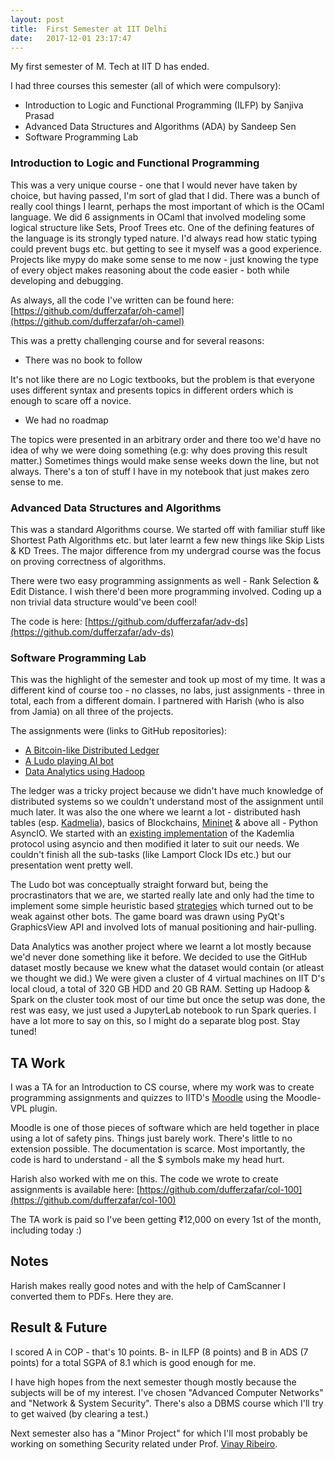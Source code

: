 ```yaml
---
layout: post
title:  First Semester at IIT Delhi
date:   2017-12-01 23:17:47
---
```


My first semester of M. Tech at IIT D has ended.

I had three courses this semester (all of which were compulsory): 

* Introduction to Logic and Functional Programming (ILFP) by Sanjiva Prasad
* Advanced Data Structures and Algorithms (ADA) by Sandeep Sen
* Software Programming Lab

<!-- more -->

### Introduction to Logic and Functional Programming

This was a very unique course - one that I would never have taken by choice, but having passed, I'm sort of glad that I did. There was a bunch of really cool things I learnt, perhaps the most important of which is the OCaml language. We did 6 assignments in OCaml that involved modeling some logical structure like Sets, Proof Trees etc. One of the defining features of the language is its strongly typed nature. I'd always read how static typing could prevent bugs etc. but getting to see it myself was a good experience. Projects like mypy do make some sense to me now - just knowing the type of every object makes reasoning about the code easier - both while developing and debugging. 

As always, all the code I've written can be found here: [https://github.com/dufferzafar/oh-camel](https://github.com/dufferzafar/oh-camel)

This was a pretty challenging course and for several reasons:
    
* There was no book to follow

It's not like there are no Logic textbooks, but the problem is that everyone uses different syntax and presents topics in different orders which is enough to scare off a novice.

* We had no roadmap

The topics were presented in an arbitrary order and there too we'd have no idea of why we were doing something (e.g: why does proving this result matter.) Sometimes things would make sense weeks down the line, but not always. There's a ton of stuff I have in my notebook that just makes zero sense to me.

### Advanced Data Structures and Algorithms

This was a standard Algorithms course. We started off with familiar stuff like Shortest Path Algorithms etc. but later learnt a few new things like Skip Lists & KD Trees. The major difference from my undergrad course was the focus on proving correctness of algorithms.

There were two easy programming assignments as well - Rank Selection & Edit Distance. I wish there'd been more programming involved. Coding up a non trivial data structure would've been cool!

The code is here: [https://github.com/dufferzafar/adv-ds](https://github.com/dufferzafar/adv-ds)

### Software Programming Lab

This was the highlight of the semester and took up most of my time. It was a different kind of course too - no classes, no labs, just assignments - three in total, each from a different domain. I partnered with Harish (who is also from Jamia) on all three of the projects.

The assignments were (links to GitHub repositories):

* [A Bitcoin-like Distributed Ledger](https://github.com/dufferzafar/distributed-ledger)
* [A Ludo playing AI bot](https://github.com/dufferzafar/ludo-bot/)
* [Data Analytics using Hadoop](https://github.com/dufferzafar/github-analytics/)

The ledger was a tricky project because we didn't have much knowledge of distributed systems so we couldn't understand most of the assignment until much later. It was also the one where we learnt a lot - distributed hash tables (esp. [Kadmelia](https://en.wikipedia.org/wiki/Kademlia)), basics of Blockchains, [Mininet](mininet.org/) & above all - Python AsyncIO. We started with an [existing implementation](https://github.com/chrisguidry/kademlia_aio) of the Kademlia protocol using asyncio and then modified it later to suit our needs. We couldn't finish all the sub-tasks (like Lamport Clock IDs etc.) but our presentation went pretty well.

The Ludo bot was conceptually straight forward but, being the procrastinators that we are, we started really late and only had the time to implement some simple heuristic based [strategies](https://www.researchgate.net/profile/Faisal_Alvi/publication/224259871_Complexity_analysis_and_playing_strategies_for_Ludo_and_its_variant_race_games/links/558f6d7a08ae47a3490d9d72/Complexity-analysis-and-playing-strategies-for-Ludo-and-its-variant-race-games.pdf) which turned out to be weak against other bots. The game board was drawn using PyQt's GraphicsView API and involved lots of manual positioning and hair-pulling. 

Data Analytics was another project where we learnt a lot mostly because we'd never done something like it before. We decided to use the GitHub dataset mostly because we knew what the dataset would contain (or atleast we thought we did.) We were given a cluster of 4 virtual machines on IIT D's local cloud, a total of 320 GB HDD and 20 GB RAM. Setting up Hadoop & Spark on the cluster took most of our time but once the setup was done, the rest was easy, we just used a JupyterLab notebook to run Spark queries. I have a lot more to say on this, so I might do a separate blog post. Stay tuned!

## TA Work

I was a TA for an Introduction to CS course, where my work was to create programming assignments and quizzes to IITD's [Moodle](https://moodle.org/) using the Moodle-VPL plugin.

Moodle is one of those pieces of software which are held together in place using a lot of safety pins. Things just barely work. There's little to no extension possible. The documentation is scarce. Most importantly, the code is hard to understand - all the $ symbols make my head hurt.

Harish also worked with me on this. The code we wrote to create assignments is available here: [https://github.com/dufferzafar/col-100](https://github.com/dufferzafar/col-100)

The TA work is paid so I've been getting ₹12,000 on every 1st of the month, including today :)

## Notes

Harish makes really good notes and with the help of CamScanner I converted them to PDFs. Here they are. 

## Result & Future

I scored A in COP - that's 10 points. B- in ILFP (8 points) and B in ADS (7 points) for a total SGPA of 8.1 which is good enough for me.

I have high hopes from the next semester though mostly because the subjects will be of my interest. I've chosen "Advanced Computer Networks" and "Network & System Security". There's also a DBMS course which I'll try to get waived (by clearing a test.)

Next semester also has a "Minor Project" for which I'll most probably be working on something Security related under Prof. [Vinay Ribeiro](http://www.cse.iitd.ernet.in/~vinay/).

